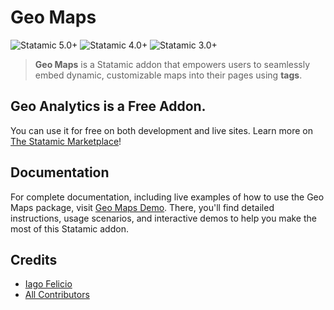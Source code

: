# Geo Maps

![Statamic 5.0+](https://img.shields.io/badge/Statamic-5.0+-FF269E?style=for-the-badge&link=https://statamic.com) ![Statamic 4.0+](https://img.shields.io/badge/Statamic-4.0+-FF269E?style=for-the-badge&link=https://statamic.com) ![Statamic 3.0+](https://img.shields.io/badge/Statamic-3.0+-FF269E?style=for-the-badge&link=https://statamic.com)

> **Geo Maps** is a Statamic addon that empowers users to seamlessly embed dynamic, customizable maps into their pages using **tags**.

## Geo Analytics is a Free Addon.

You can use it for free on both development and live sites. Learn more on [The Statamic Marketplace](https://statamic.com/addons/ol4mundo/geo-maps)!

## Documentation

For complete documentation, including live examples of how to use the Geo Maps package, visit [Geo Maps Demo](https://geo-maps.ol4mundo.com). There, you'll find detailed instructions, usage scenarios, and interactive demos to help you make the most of this Statamic addon.

## Credits

- [Iago Felicio](https://github.com/iagofelicio)
- [All Contributors](../../contributors)

